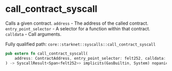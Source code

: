 # call_contract_syscall

Calls a given contract. `address` - The address of the called contract. `entry_point_selector` - A selector for a function within that contract. `calldata` - Call arguments.

Fully qualified path: `core::starknet::syscalls::call_contract_syscall`

```rust
pub extern fn call_contract_syscall(
    address: ContractAddress, entry_point_selector: felt252, calldata: Span<felt252>,
) -> SyscallResult<Span<felt252>> implicits(GasBuiltin, System) nopanic;
```

